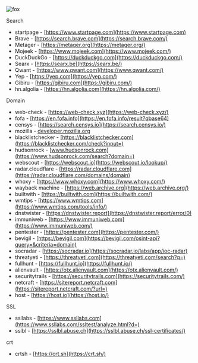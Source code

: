 ![fox](https://github.com/user-attachments/assets/a05d34c6-9ca3-4206-9dac-ae21858ca25e)

Search
* startpage - [https://www.startpage.com](https://www.startpage.com)
* Brave - [https://search.brave.com](https://search.brave.com/)
* Metager - [https://metager.org](https://metager.org/)
* Mojeek - [https://www.mojeek.com](https://www.mojeek.com/)
* DuckDuckGo - [https://duckduckgo.com](https://duckduckgo.com/)
* Searx - [https://searx.be](https://searx.be/)
* Qwant - [https://www.qwant.com](https://www.qwant.com/)
* Yep - [https://yep.com](https://yep.com/)
* Gibiru - [https://gibiru.com](https://gibiru.com/)
* hn.algolia - [https://hn.algolia.com](https://hn.algolia.com/)

Domain
* web-check - [https://web-check.xyz](https://web-check.xyz/)
* fofa - [https://en.fofa.info](https://en.fofa.info/result?qbase64)
* censys - [https://search.censys.io](https://search.censys.io/)
* mozilla - [developer.mozilla.org](https://developer.mozilla.org/en-US/)
* blacklistchecker - [https://blacklistchecker.com](https://blacklistchecker.com/check?input=)
* hudsonrock - [www.hudsonrock.com](https://www.hudsonrock.com/search?domain=)
* webscout - [https://webscout.io](https://webscout.io/lookup/)
* radar.cloudflare - [https://radar.cloudflare.com](https://radar.cloudflare.com/domains/domain)
* whoxy - [https://www.whoxy.com](https://www.whoxy.com/)
* wayback machine - [https://web.archive.org](https://web.archive.org/)
* builtwith - [https://builtwith.com](https://builtwith.com/)
* wmtips - [https://www.wmtips.com](https://www.wmtips.com/tools/info/)
* dnstwister - [https://dnstwister.report](https://dnstwister.report/error/0)
* immuniweb - [https://www.immuniweb.com](https://www.immuniweb.com/)
* pentester - [https://pentester.com](https://pentester.com/)
* bevigil - [https://bevigil.com](https://bevigil.com/osint-api?query=&criteria=domain)
* socradar - [https://socradar.io](https://socradar.io/labs/app/ioc-radar)
* threatyeti - [https://threatyeti.com](https://threatyeti.com/search?q=)
* fullhunt - [https://fullhunt.io](https://fullhunt.io/)
* alienvault - [https://otx.alienvault.com](https://otx.alienvault.com/)
* securitytrails - [https://securitytrails.com](https://securitytrails.com/)
* netcraft - [https://sitereport.netcraft.com](https://sitereport.netcraft.com/?url=)
* host - [https://host.io](https://host.io/)

SSL
* ssllabs - [https://www.ssllabs.com](https://www.ssllabs.com/ssltest/analyze.html?d=)
* sslbl - [https://sslbl.abuse.ch](https://sslbl.abuse.ch/ssl-certificates/)

crt
* crtsh - [https://crt.sh](https://crt.sh/)
